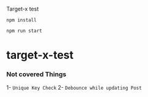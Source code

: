 Target-x test

```
npm install
```

```
npm run start
```
# target-x-test

### Not covered Things 


1- `Unique Key Check`
2- `Debounce while updating Post`
